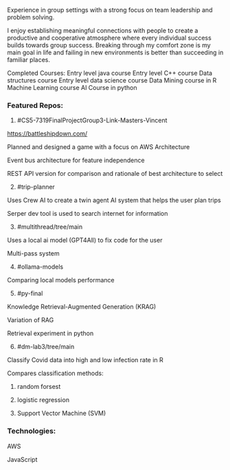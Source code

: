 Experience in group settings with a strong focus on team leadership and problem solving. 

I enjoy establishing meaningful connections with people to create a productive and cooperative atmosphere where every individual success builds towards group success. Breaking through my comfort zone is my main goal in life and failing in new environments is better than succeeding in familiar places.


Completed Courses: 
Entry level java course 
Entry level C++ course 
Data structures course 
Entry level data science course 
Data Mining course in R 
Machine Learning course 
AI Course in python

### Featured Repos:

1) #CS5-7319FinalProjectGroup3-Link-Masters-Vincent

https://battleshipdown.com/

Planned and designed a game with a focus on AWS Architecture

Event bus architecture for feature independence 

REST API version for comparison and rationale of best architecture to select 


2) #trip-planner

Uses Crew AI to create a twin agent AI system that helps the user plan trips

Serper dev tool is used to search internet for information


3) #multithread/tree/main

Uses a local ai model (GPT4All) to fix code for the user

Multi-pass system

4) #ollama-models

Comparing local models performance

5) #py-final

Knowledge Retrieval-Augmented Generation (KRAG) 

Variation of RAG 

Retrieval experiment in python 

6) #dm-lab3/tree/main

Classify Covid data into high and low infection rate in R 

Compares classification methods: 

  1) random forsest

  2) logistic regression

  3) Support Vector Machine (SVM)

### Technologies:

AWS 

JavaScript 







<!--
**MaxDLink/MaxDLink** is a ✨ _special_ ✨ repository because its `README.md` (this file) appears on your GitHub profile.

Here are some ideas to get you started:

- 🔭 I’m currently working on ...
- 🌱 I’m currently learning ...
- 👯 I’m looking to collaborate on ...
- 🤔 I’m looking for help with ...
- 💬 Ask me about ...
- 📫 How to reach me: ...
- 😄 Pronouns: ...
- ⚡ Fun fact: ...
-->
